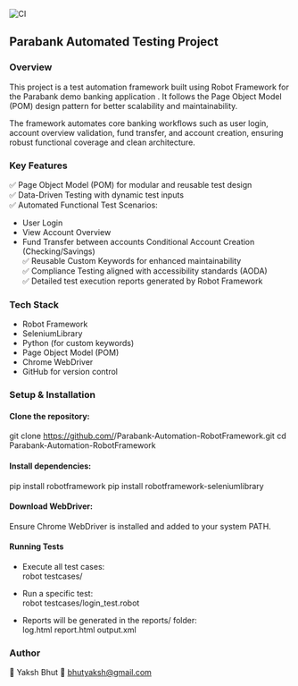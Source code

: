 ![CI](https://github.com/YAKSHBHUT/Parabank-Automation-RobotFramework/actions/workflows/ci.yml/badge.svg)

## Parabank Automated Testing Project
### Overview

This project is a test automation framework built using Robot Framework for the Parabank demo banking application
. It follows the Page Object Model (POM) design pattern for better scalability and maintainability.

The framework automates core banking workflows such as user login, account overview validation, fund transfer, and account creation, ensuring robust functional coverage and clean architecture.

### Key Features

✅ Page Object Model (POM) for modular and reusable test design <br>
✅ Data-Driven Testing with dynamic test inputs <br>
✅ Automated Functional Test Scenarios: <br>
* User Login
* View Account Overview
* Fund Transfer between accounts
Conditional Account Creation (Checking/Savings) <br>
✅ Reusable Custom Keywords for enhanced maintainability <br>
✅ Compliance Testing aligned with accessibility standards (AODA) <br>
✅ Detailed test execution reports generated by Robot Framework <br>

### Tech Stack

* Robot Framework
* SeleniumLibrary
* Python (for custom keywords)
* Page Object Model (POM)
* Chrome WebDriver
* GitHub for version control

### Setup & Installation

#### Clone the repository:
git clone https://github.com/<your-username>/Parabank-Automation-RobotFramework.git
cd Parabank-Automation-RobotFramework

#### Install dependencies:
pip install robotframework
pip install robotframework-seleniumlibrary

#### Download WebDriver:
Ensure Chrome WebDriver is installed and added to your system PATH.

#### Running Tests
* Execute all test cases: <br>
robot testcases/

* Run a specific test: <br>
robot testcases/login_test.robot

* Reports will be generated in the reports/ folder: <br>
log.html
report.html
output.xml

### Author

👤 Yaksh Bhut
📧 bhutyaksh@gmail.com
